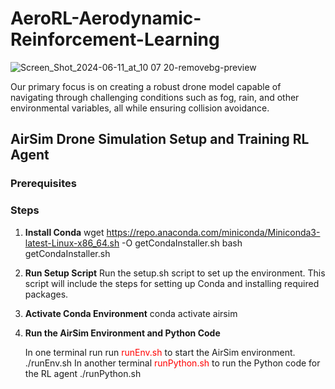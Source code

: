 # AeroRL-Aerodynamic-Reinforcement-Learning
![Screen_Shot_2024-06-11_at_10 07 20-removebg-preview](https://github.com/ScriptServants/AeroRL-Aerodynamic-Reinforcement-Learning-/assets/172327968/08ac8c97-ee26-4f9d-af53-0fb62ee9623f)

Our primary focus is on creating a robust drone model capable of navigating through challenging conditions such as fog, rain, and other environmental variables, all while ensuring collision avoidance.

## AirSim Drone Simulation Setup and Training RL Agent

### Prerequisites

### Steps
1. **Install Conda**
   wget https://repo.anaconda.com/miniconda/Miniconda3-latest-Linux-x86_64.sh -O getCondaInstaller.sh
   bash getCondaInstaller.sh
   
2. **Run Setup Script**
   Run the setup.sh script to set up the environment. This script will include the steps for setting up Conda and installing required     
   packages.

3. **Activate Conda Environment**
   conda activate airsim

4. **Run the AirSim Environment and Python Code**
   
   In one terminal run run <span style="color:red;">runEnv.sh</span> to start the AirSim environment.
         ./runEnv.sh
   In another terminal <span style="color:red;">runPython.sh</span> to run the Python code for the RL agent
         ./runPython.sh

